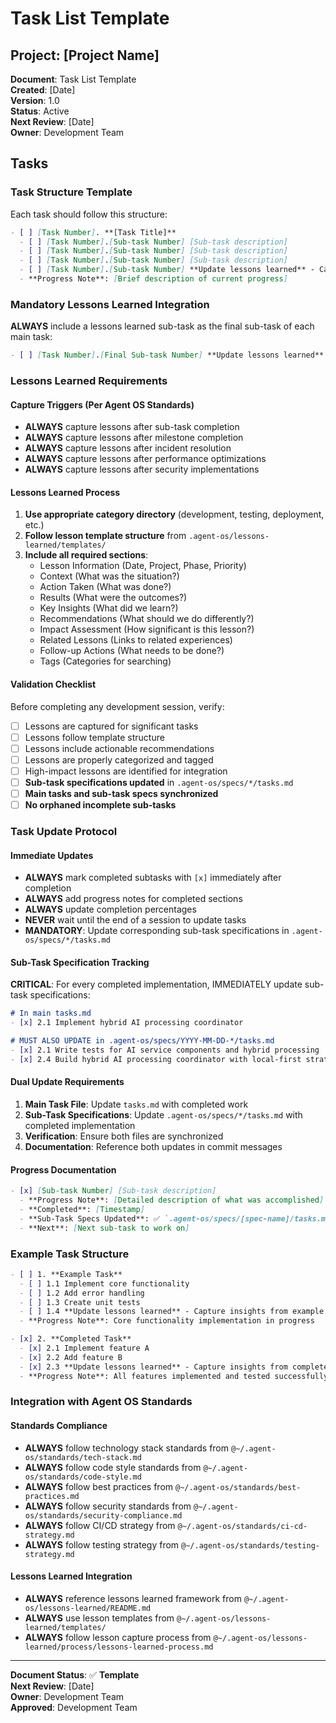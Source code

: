 # Task List Template

## Project: [Project Name]

**Document**: Task List Template  
**Created**: [Date]  
**Version**: 1.0  
**Status**: Active  
**Next Review**: [Date]  
**Owner**: Development Team  

## Tasks

### Task Structure Template
Each task should follow this structure:

```markdown
- [ ] [Task Number]. **[Task Title]**
  - [ ] [Task Number].[Sub-task Number] [Sub-task description]
  - [ ] [Task Number].[Sub-task Number] [Sub-task description]
  - [ ] [Task Number].[Sub-task Number] [Sub-task description]
  - [ ] [Task Number].[Sub-task Number] **Update lessons learned** - Capture insights from [task name] implementation
  - **Progress Note**: [Brief description of current progress]
```

### Mandatory Lessons Learned Integration

**ALWAYS** include a lessons learned sub-task as the final sub-task of each main task:

```markdown
- [ ] [Task Number].[Final Sub-task Number] **Update lessons learned** - Capture insights from [task name] implementation
```

### Lessons Learned Requirements

#### Capture Triggers (Per Agent OS Standards)
- **ALWAYS** capture lessons after sub-task completion
- **ALWAYS** capture lessons after milestone completion
- **ALWAYS** capture lessons after incident resolution
- **ALWAYS** capture lessons after performance optimizations
- **ALWAYS** capture lessons after security implementations

#### Lessons Learned Process
1. **Use appropriate category directory** (development, testing, deployment, etc.)
2. **Follow lesson template structure** from `.agent-os/lessons-learned/templates/`
3. **Include all required sections**:
   - Lesson Information (Date, Project, Phase, Priority)
   - Context (What was the situation?)
   - Action Taken (What was done?)
   - Results (What were the outcomes?)
   - Key Insights (What did we learn?)
   - Recommendations (What should we do differently?)
   - Impact Assessment (How significant is this lesson?)
   - Related Lessons (Links to related experiences)
   - Follow-up Actions (What needs to be done?)
   - Tags (Categories for searching)

#### Validation Checklist
Before completing any development session, verify:
- [ ] Lessons are captured for significant tasks
- [ ] Lessons follow template structure
- [ ] Lessons include actionable recommendations
- [ ] Lessons are properly categorized and tagged
- [ ] High-impact lessons are identified for integration
- [ ] **Sub-task specifications updated** in `.agent-os/specs/*/tasks.md`
- [ ] **Main tasks and sub-task specs synchronized**
- [ ] **No orphaned incomplete sub-tasks**

### Task Update Protocol

#### Immediate Updates
- **ALWAYS** mark completed subtasks with `[x]` immediately after completion
- **ALWAYS** add progress notes for completed sections
- **ALWAYS** update completion percentages
- **NEVER** wait until the end of a session to update tasks
- **MANDATORY**: Update corresponding sub-task specifications in `.agent-os/specs/*/tasks.md`

#### Sub-Task Specification Tracking
**CRITICAL**: For every completed implementation, IMMEDIATELY update sub-task specifications:

```markdown
# In main tasks.md
- [x] 2.1 Implement hybrid AI processing coordinator

# MUST ALSO UPDATE in .agent-os/specs/YYYY-MM-DD-*/tasks.md
- [x] 2.1 Write tests for AI service components and hybrid processing
- [x] 2.4 Build hybrid AI processing coordinator with local-first strategy
```

#### Dual Update Requirements
1. **Main Task File**: Update `tasks.md` with completed work
2. **Sub-Task Specifications**: Update `.agent-os/specs/*/tasks.md` with completed implementation
3. **Verification**: Ensure both files are synchronized
4. **Documentation**: Reference both updates in commit messages

#### Progress Documentation
```markdown
- [x] [Sub-task Number] [Sub-task description]
  - **Progress Note**: [Detailed description of what was accomplished]
  - **Completed**: [Timestamp]
  - **Sub-Task Specs Updated**: ✅ `.agent-os/specs/[spec-name]/tasks.md` marked complete
  - **Next**: [Next sub-task to work on]
```

### Example Task Structure

```markdown
- [ ] 1. **Example Task**
  - [ ] 1.1 Implement core functionality
  - [ ] 1.2 Add error handling
  - [ ] 1.3 Create unit tests
  - [ ] 1.4 **Update lessons learned** - Capture insights from example task implementation
  - **Progress Note**: Core functionality implementation in progress

- [x] 2. **Completed Task**
  - [x] 2.1 Implement feature A
  - [x] 2.2 Add feature B
  - [x] 2.3 **Update lessons learned** - Capture insights from completed task implementation
  - **Progress Note**: All features implemented and tested successfully
```

### Integration with Agent OS Standards

#### Standards Compliance
- **ALWAYS** follow technology stack standards from `@~/.agent-os/standards/tech-stack.md`
- **ALWAYS** follow code style standards from `@~/.agent-os/standards/code-style.md`
- **ALWAYS** follow best practices from `@~/.agent-os/standards/best-practices.md`
- **ALWAYS** follow security standards from `@~/.agent-os/standards/security-compliance.md`
- **ALWAYS** follow CI/CD strategy from `@~/.agent-os/standards/ci-cd-strategy.md`
- **ALWAYS** follow testing strategy from `@~/.agent-os/standards/testing-strategy.md`

#### Lessons Learned Integration
- **ALWAYS** reference lessons learned framework from `@~/.agent-os/lessons-learned/README.md`
- **ALWAYS** use lesson templates from `@~/.agent-os/lessons-learned/templates/`
- **ALWAYS** follow lesson capture process from `@~/.agent-os/lessons-learned/process/lessons-learned-process.md`

---

**Document Status**: ✅ **Template**  
**Next Review**: [Date]  
**Owner**: Development Team  
**Approved**: Development Team 